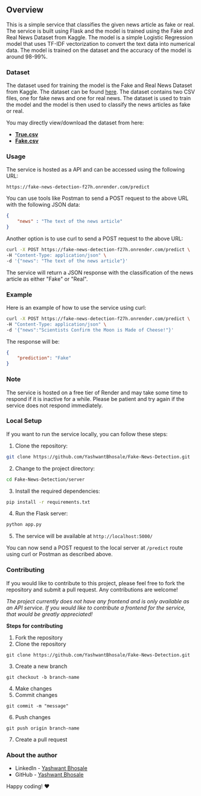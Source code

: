 ## Overview
This is a simple service that classifies the given news article as fake or real. The service is built using Flask and the model is trained using the Fake and Real News Dataset from Kaggle. The model is a simple Logistic Regression model that uses TF-IDF vectorization to convert the text data into numerical data. The model is trained on the dataset and the accuracy of the model is around 98-99%.

### Dataset
The dataset used for training the model is the Fake and Real News Dataset from Kaggle. The dataset can be found [here](https://www.kaggle.com/datasets/emineyetm/fake-news-detection-datasets). The dataset contains two CSV files, one for fake news and one for real news. The dataset is used to train the model and the model is then used to classify the news articles as fake or real.

You may directly view/download the dataset from here:
- **[True.csv](/True.csv)**
- **[Fake.csv](/Fake.csv)**
### Usage
The service is hosted as a API and can be accessed using the following URL:
```
https://fake-news-detection-f27h.onrender.com/predict
```

You can use tools like Postman to send a POST request to the above URL with the following JSON data:
```json
{
    "news" : "The text of the news article"
}
```

Another option is to use curl to send a POST request to the above URL:
```bash
curl -X POST https://fake-news-detection-f27h.onrender.com/predict \ 
-H "Content-Type: application/json" \
-d '{"news": "The text of the news article"}'
```

The service will return a JSON response with the classification of the news article as either "Fake" or "Real".

### Example
Here is an example of how to use the service using curl:
```bash
curl -X POST https://fake-news-detection-f27h.onrender.com/predict \
-H "Content-Type: application/json" \
-d '{"news":"Scientists Confirm the Moon is Made of Cheese!"}'
```

The response will be:
```json
{
    "prediction": "Fake"
}
```

### Note
The service is hosted on a free tier of Render and may take some time to respond if it is inactive for a while. Please be patient and try again if the service does not respond immediately.

### Local Setup
If you want to run the service locally, you can follow these steps:
1. Clone the repository:
```bash
git clone https://github.com/YashwantBhosale/Fake-News-Detection.git
```
2. Change to the project directory:
```bash
cd Fake-News-Detection/server
```
3. Install the required dependencies:
```bash
pip install -r requirements.txt
```
4. Run the Flask server:
```bash
python app.py
```
5. The service will be available at `http://localhost:5000/`

You can now send a POST request to the local server at `/predict` route using curl or Postman as described above.

### Contributing
If you would like to contribute to this project, please feel free to fork the repository and submit a pull request. Any contributions are welcome!
 
*The project currently does not have any frontend and is only available as an API service. If you would like to contribute a frontend for the service, that would be greatly appreciated!*

**Steps for contributing**
1. Fork the repository
2. Clone the repository
```
git clone https://github.com/YashwantBhosale/Fake-News-Detection.git
```
3. Create a new branch
```
git checkout -b branch-name
```
4. Make changes
5. Commit changes
```
git commit -m "message"
```
6. Push changes
```
git push origin branch-name
```
7. Create a pull request

### About the author
- LinkedIn - [Yashwant Bhosale](https://www.linkedin.com/in/yashwant-bhosale-4ab062292/)
- GitHub - [Yashwant Bhosale](https://github.com/YashwantBhosale)

Happy coding! :heart:


